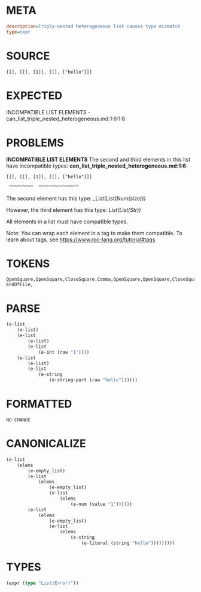 # META
~~~ini
description=Triply-nested heterogeneous list causes type mismatch
type=expr
~~~
# SOURCE
~~~roc
[[], [[], [1]], [[], ["hello"]]]
~~~
# EXPECTED
INCOMPATIBLE LIST ELEMENTS - can_list_triple_nested_heterogeneous.md:1:6:1:6
# PROBLEMS
**INCOMPATIBLE LIST ELEMENTS**
The second and third elements in this list have incompatible types:
**can_list_triple_nested_heterogeneous.md:1:6:**
```roc
[[], [[], [1]], [[], ["hello"]]]
```
     ^^^^^^^^^  ^^^^^^^^^^^^^^^

The second element has this type:
    _List(List(Num(_size)))_

However, the third element has this type:
    _List(List(Str))_

All elements in a list must have compatible types.

Note: You can wrap each element in a tag to make them compatible.
To learn about tags, see <https://www.roc-lang.org/tutorial#tags>

# TOKENS
~~~zig
OpenSquare,OpenSquare,CloseSquare,Comma,OpenSquare,OpenSquare,CloseSquare,Comma,OpenSquare,Int,CloseSquare,CloseSquare,Comma,OpenSquare,OpenSquare,CloseSquare,Comma,OpenSquare,StringStart,StringPart,StringEnd,CloseSquare,CloseSquare,CloseSquare,
EndOfFile,
~~~
# PARSE
~~~clojure
(e-list
	(e-list)
	(e-list
		(e-list)
		(e-list
			(e-int (raw "1"))))
	(e-list
		(e-list)
		(e-list
			(e-string
				(e-string-part (raw "hello"))))))
~~~
# FORMATTED
~~~roc
NO CHANGE
~~~
# CANONICALIZE
~~~clojure
(e-list
	(elems
		(e-empty_list)
		(e-list
			(elems
				(e-empty_list)
				(e-list
					(elems
						(e-num (value "1"))))))
		(e-list
			(elems
				(e-empty_list)
				(e-list
					(elems
						(e-string
							(e-literal (string "hello")))))))))
~~~
# TYPES
~~~clojure
(expr (type "List(Error)"))
~~~
